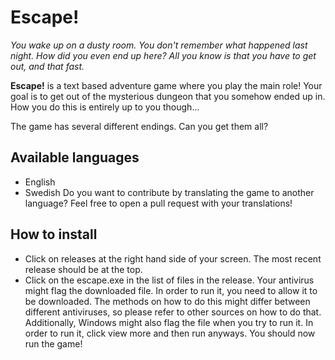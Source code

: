 # Escape!
*You wake up on a dusty room. You don't remember what happened last night. How did you even end up here? All you know is that you have to get out, and that fast.*

**Escape!** is a text based adventure game where you play the main role! Your goal is to get out of the mysterious dungeon that you somehow ended up in. How you do this is entirely up to you though...

The game has several different endings. Can you get them all?

## Available languages
- English
- Swedish
Do you want to contribute by translating the game to another language? Feel free to open a pull request with your translations!

## How to install
- Click on releases at the right hand side of your screen. The most recent release should be at the top.
- Click on the escape.exe in the list of files in the release.
Your antivirus might flag the downloaded file. In order to run it, you need to allow it to be downloaded. The methods on how to do this might differ between different antiviruses, so please refer to other sources on how to do that. Additionally, Windows might also flag the file when you try to run it. In order to run it, click view more and then run anyways. You should now run the game!
